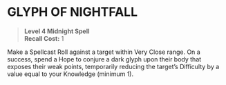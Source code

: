 # GLYPH OF NIGHTFALL

> **Level 4 Midnight Spell**  
> **Recall Cost:** 1

Make a Spellcast Roll against a target within Very Close range. On a success, spend a Hope to conjure a dark glyph upon their body that exposes their weak points, temporarily reducing the target’s Difficulty by a value equal to your Knowledge (minimum 1).
